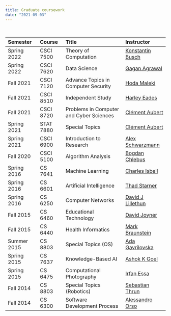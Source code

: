 ```yaml
---
title: Graduate coursework 
date: "2021-09-03"
---
```


<br/>

| Semester    | Course    | Title                                   | Instructor                                                                             |
|:------------|:----------|:----------------------------------------|:---------------------------------------------------------------------------------------|
| Spring 2022 | CSCI 7500 | Theory of Computation                   | [Konstantin Busch](https://web2.augusta.edu/faculty/directory/view.php?id=KBUSCH)      |
| Spring 2022 | CSCI 7620 | Data Science                            | [Gagan Agrawal](https://www.augusta.edu/faculty/directory/view.php?id=GAGRAWAL)        |
| Fall 2021   | CSCI 7120 | Advance Topics in Computer Security     | [Hoda Maleki](https://www.augusta.edu/faculty/directory/view.php?id=HMALEKI)           |
| Fall 2021   | CSCI 8510 | Independent Study                       | [Harley Eades](https://metatheorem.org)                                                |
| Fall 2021   | CSCI 8720 | Problems in Computer and Cyber Sciences | [Clément Aubert](https://spots.augusta.edu/caubert/)                                   |
| Spring 2021 | STAT 7880 | Special Topics                          | [Clément Aubert](https://spots.augusta.edu/caubert/)                                   |
| Spring 2021 | CSCI 6900 | Introduction to Research                | [Alex Schwarzmann](https://www.augusta.edu/faculty/directory/view.php?id=ASCHWARZMANN) |
| Fall 2020   | CSCI 5100 | Algorithm Analysis                      | [Bogdan Chlebus](https://www.augusta.edu/faculty/directory/view.php?id=BCHLEBUS)       |
| Spring 2016 | CS 7641   | Machine Learning                        | [Charles Isbell](https://en.wikipedia.org/wiki/Charles_Lee_Isbell_Jr.)                 |
| Spring 2016 | CS 6601   | Artificial Intelligence                 | [Thad Starner](https://en.wikipedia.org/wiki/Thad_Starner)                             |
| Spring 2016 | CS 6250   | Computer Networks                       | [David J Lillethun](https://engineering.tufts.edu/cs/people/faculty/david-lillethun)   |
| Fall 2015   | CS 6460   | Educational Technology                  | [David Joyner](https://www.cc.gatech.edu/people/david-joyner)                          |
| Fall 2015   | CS 6440   | Health Informatics                      | [Mark Braunstein](https://www.cc.gatech.edu/people/mark-braunstein-0)                  |
| Summer 2015 | CS 8803   | Special Topics (OS)                     | [Ada Gavrilovska](https://www.cc.gatech.edu/home/ada/)                                 |
| Spring 2015 | CS 7637   | Knowledge-Based AI                      | [Ashok K Goel](https://en.wikipedia.org/wiki/Ashok_Goel)                               |
| Spring 2015 | CS 6475   | Computational Photography               | [Irfan Essa](https://en.wikipedia.org/wiki/Irfan_Essa)                                 |
| Fall 2014   | CS 8803   | Special Topics (Robotics)               | [Sebastian Thrun](https://en.wikipedia.org/wiki/Sebastian_Thrun)                       |
| Fall 2014   | CS 6300   | Software Development Process            | [Alessandro Orso](https://www.cc.gatech.edu/~orso/)                                    |
